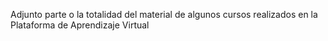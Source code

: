Adjunto parte o la totalidad del material de algunos cursos realizados en la Plataforma de Aprendizaje Virtual 
